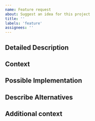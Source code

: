 ```yaml
---
name: Feature request
about: Suggest an idea for this project
title: ''
labels: 'feature'
assignees: ''
---
```


<!-- Please provide a general summary of the feature request in the title above -->

## Detailed Description

<!-- Please provide a detailed description of the change or addition you are proposing -->

## Context

<!-- Why is this change important to you? How would you use it? How can it benefit other users? -->

## Possible Implementation

<!-- Not obligatory, but please suggest an idea for implementing addition or change -->

## Describe Alternatives

<!-- Please provide a clear and concise description of any alternative solutions or features you've considered. -->

## Additional context

<!-- Please add any other context or screenshots about the feature request here. -->
